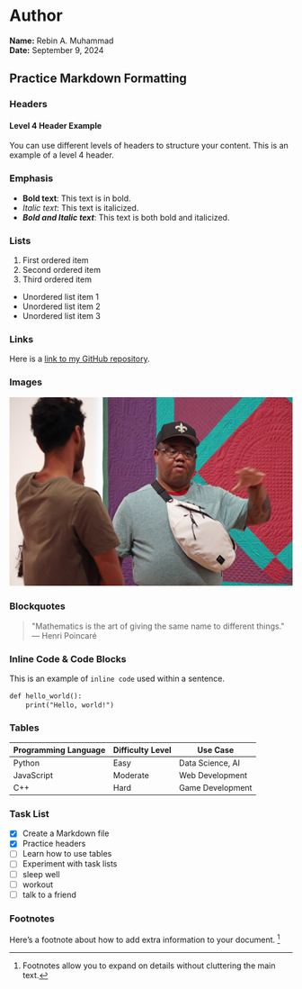 # Author
**Name:** Rebin A. Muhammad  
**Date:** September 9, 2024

## Practice Markdown Formatting

### Headers
#### Level 4 Header Example
You can use different levels of headers to structure your content. This is an example of a level 4 header.

### Emphasis
- **Bold text**: This text is in bold.
- *Italic text*: This text is italicized.
- ***Bold and Italic text***: This text is both bold and italicized.

### Lists
1. First ordered item
2. Second ordered item
3. Third ordered item

- Unordered list item 1
- Unordered list item 2
- Unordered list item 3

### Links
Here is a [link to my GitHub repository](https://github.com/Reben80/Data110-22016/tree/main).

### Images
![A beautiful place](IMG_2065.JPG)

### Blockquotes
> "Mathematics is the art of giving the same name to different things."  
> — Henri Poincaré

### Inline Code & Code Blocks
This is an example of `inline code` used within a sentence.

```
def hello_world():
    print("Hello, world!")
```

### Tables
| Programming Language | Difficulty Level | Use Case           |
|----------------------|------------------|--------------------|
| Python               | Easy             | Data Science, AI   |
| JavaScript           | Moderate         | Web Development    |
| C++                  | Hard             | Game Development   |

### Task List
- [x] Create a Markdown file
- [x] Practice headers
- [ ] Learn how to use tables
- [ ] Experiment with task lists
- [ ] sleep well
- [ ] workout
- [ ] talk to a friend 

### Footnotes
Here’s a footnote about how to add extra information to your document. [^1]

[^1]: Footnotes allow you to expand on details without cluttering the main text.
